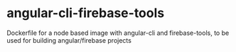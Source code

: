 # angular-cli-firebase-tools
Dockerfile for a node based image with angular-cli and firebase-tools, to be used for building angular/firebase projects
